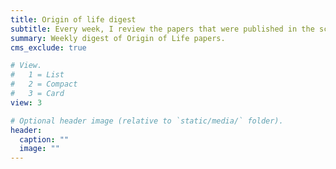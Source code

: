 ```yaml
---
title: Origin of life digest
subtitle: Every week, I review the papers that were published in the scientific literature and post the ones related to research on the origin of life here. <br><br> You can also subscribe to this digest via RSS through [this link](index.xml). 
summary: Weekly digest of Origin of Life papers.
cms_exclude: true

# View.
#   1 = List
#   2 = Compact
#   3 = Card
view: 3

# Optional header image (relative to `static/media/` folder).
header:
  caption: ""
  image: ""
---
```


